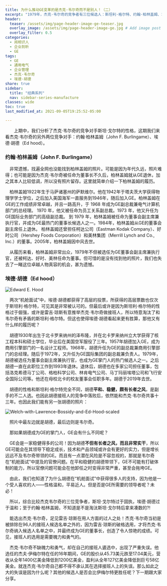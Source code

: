 ```yaml
---
title: 为什么推动GE变革的是杰克·韦尔奇而不是别人！（二）
excerpt: "1979年，杰克·韦尔奇的竞争者有三位候选人：斯坦利·格尔特、约翰·柏林盖姆、埃德·胡德。如果他们其中一位当选，GE是否仍然能有辉煌的二十年？"
header:
  teaser: /assets/img/page-header-image-ge-teaser.jpg
  overlay_image: /assets/img/page-header-image-ge.jpg # Add image post (optional)
  overlay_filter: 0.5
categories:
  - 阅相识人
  - 企业剖析
  - GE
tags: 
  - GE
  - 通用电气
  - 企业管理
  - 杰克·韦尔奇
  - 埃德·胡德
share: true
sidebar:
  title: "经典系列"
  nav: sidebar-series-manufacture
classes: wide
toc: true
last_modified_at: 2021-09-05T19:25:52-05:00

---
```


&emsp;&emsp;上期中，我们分析了杰克·韦尔奇的竞争对手斯坦·戈尔特的性格，这期我们来看杰克·韦尔奇的另外两位竞争对手：约翰·柏林盖姆（John F. Burlingame）、埃德·胡德（Ed hood）。



### 约翰·柏林盖姆（John F. Burlingame）

&emsp;非常遗憾，找遍全网也没能找到柏林盖姆的照片。可能是因为年代久远，照片难得；也可能是因为杰克·韦尔奇被任命为董事长不久后，柏林盖姆就从GE退休，加之其本人比较低调，所以没有照片留存。这里就简单介绍一下柏林盖姆的履历。

&emsp;柏林盖姆1922年生于马萨诸塞州的萨默维尔。他在1942年于塔夫茨大学获得物理学学士学位，之后加入美国海军一直服务到1946年，随后加入GE。柏林盖姆在GE的工作成绩非常卓越，并且一路高升，于 1968 年成为GE副总裁兼电气计算机部门的总经理。 1970 年，他又被任命为员工关系副总裁。1973 年，他又升任为GE国际业务部门的高级副总裁。 到 1979 年，柏林盖姆被任命为董事会副主席兼执行官，并成为GE最热门的董事长候选人之一。1984年，柏林盖姆从GE的董事会副主席任上退休。 柏林盖姆还曾担任柯达公司（Eastman Kodak Company）、好时公司（Hershey Foods Corporation）和美林集团（Merrill Lynch and Co., Inc.）的董事。2005年，柏林盖姆因中风去世。

&emsp;从履历来看，柏林盖姆非常出众，1979年不但被选任为GE董事会副主席兼执行官，还被柯达、好时、美林任命为董事。但可惜的是没有找到他的照片，我们也失去了一睹这位卓越人物真容的机会，甚为遗憾。

### 埃德·胡德（Ed hood）

<img src="https://cdn.jsdelivr.net/gh/kewtgh/PicSunflowers@main/img/Edward E. Hood.jpg" alt="Edward E. Hood" style="vertical-align:middle;" />

&emsp;两次“机舱面试”中，埃德·胡德都获得了高层的投票，所获得的高层票数也仅次于斯坦利·格尔特，可见其是非常被认可的。但最后或许是因为斯坦利·格尔特的性格过于倔强，或许是雷吉·琼斯有意推举杰克·韦尔奇做接班人，所以特意淘汰了和韦尔奇有矛盾的斯坦利·格尔特。但这也使得埃德·胡德看起来更有胜算，那他又有什么样的履历呢？

&emsp;胡德1930年出生于北卡罗来纳州的泽布隆，并在北卡罗来纳州立大学获得了核工程本科和硕士学位，毕业后在美国空军服役了三年。1957年胡德加入GE，成为商用引擎部门的一名设计工程师。1968年，胡德升任为GE的副总裁兼商用引擎部门的总经理。随后于1972年，又升任为GE国际集团的副总裁兼负责人。1979年，胡德被选任为董事会副主席兼执行官，也成为GE掌门人的热门候选人之一。之后胡德一直在此职位工作到1993年退休。退休后，胡德也在多家公司担任董事，包括洛克希德马丁公司、格柏科学公司、林肯电气公司、马丁玛丽埃塔公司和飞行安全国际公司等。他还在母校北卡的校友董事会任职多年。胡德于2019年去世。

&emsp;胡德的性格和斯坦利·格尔特完全不同，胡德**平和、稳健，颇有长者之风**，是副手的不二人选。也因此胡德接班人的竞争中落败后，依然能和杰克·韦尔奇共事十三年。也因此我们能有另一张胡德的照片：

![Welch-with-Lawrence-Bossidy-and-Ed-Hood-scaled](https://cdn.jsdelivr.net/gh/kewtgh/PicSunflowers@main/img/Welch-with-Lawrence-Bossidy-and-Ed-Hood-scaled.jpg)

&emsp;照片中最左边就是胡德，最后边则是韦尔奇。

&emsp;那如果胡德成为GE的掌门人，GE会有什么不同呢？

&emsp;GE会是一家稳健得多的公司！因为胡德**不但有长者之风，而且非常实干**，所以GE可能会在其领导下稳定成长，技术和产品领域或许会有更好的实力，但是增长远远不及韦尔奇带领的GE。而且有一点潜在风险是不容忽视的，那就是韦尔奇在“机舱面试”中提及的官僚问题。在平和稳健的胡德带领下，GE不可能有打破体制的能力，所以官僚问题可能会在他卸任之时变得非常严重，甚至会拖垮GE。

&emsp;由此，我们也知道了为什么胡德在“机舱面试”中获得很多人的支持，因为他是一个受人喜欢的人——性格温和，平易近人。但是否是GE所需要的领导者呢？未必！

&emsp;所以，综合比较杰克韦尔奇的三位竞争者，斯坦·戈尔特过于固执，埃德·胡德过于温和；至于约翰·柏林盖姆，不知道是不是淘汰斯坦·戈尔特后拿来凑数的?! 

&emsp;能选出杰克·韦尔奇，足见雷吉·琼斯在用人方面的过人之处！杰克·韦尔奇当初是被排除在96人的接班人候选名单之外的，因为雷吉·琼斯的破格选用，才将杰克·韦尔奇纳入候选人名单之中，并最终成为GE的董事长，创造了令人惊艳的成绩。可见，接班人的选用是需要魄力和勇气的。

&emsp;杰克·韦尔奇不缺魄力和勇气，却在自己的接班人遴选中，出现了严重失误。他选任的杰夫·伊梅尔特在任的16年期间，GE的股价从45.73美元跌至17.04美元，营收从全年1400亿美金降低到1200亿美金，盈利从全年127亿美金降低到巨亏58亿美金。就连杰克·韦尔奇自己都不得不承认其在选择接班人上的失误。那么如此之大的失误是因为什么呢？其他的候选人是否会比伊梅尔特更胜任呢？下一期跟大家分享。
